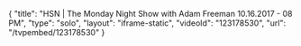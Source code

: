 {
    "title": "HSN | The Monday Night Show with Adam Freeman 10.16.2017 - 08 PM",
    "type": "solo",
    "layout": "iframe-static",
    "videoId": "123178530",
    "url": "\/tvpembed\/123178530"
}